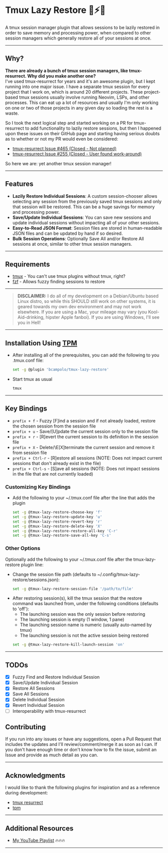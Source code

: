 # Tmux Lazy Restore 🦥⚡💾 #

A tmux session manager plugin that allows sessions to be lazily restored in order to save memory and processing power, when compared to other session managers which generally restore all of your sessions at once.

********************************************************************************

## Why? ##
**There are already a bunch of tmux session managers, like tmux-resurrect.  Why did you make another one?**  
I've used tmux-resurrect for years and it's an awesome plugin, but I kept running into one major issue.  I have a separate tmux session for every project that I work on, which is around 20 different projects.  These project-based tmux sessions usually involve running Neovim, LSPs, and other processes.  This can eat up a lot of resources and usually I'm only working on one or two of those projects in any given day so loading the rest is a waste.  

So I took the next logical step and started working on a PR for tmux-resurrect to add functionality to lazily restore sessions, but then I happened upon these issues on their GitHub page and starting having serious doubts as to whether or not my PR would even be considered:
- [tmux-resurrect Issue #465 (Closed - Not planned)](https://github.com/tmux-plugins/tmux-resurrect/issues/465)
- [tmux-resurrect Issue #255 (Closed - User found work-around)](https://github.com/tmux-plugins/tmux-resurrect/issues/255)  

So here we are: yet another tmux session manager!

********************************************************************************

## Features ##
- **Lazily Restore Individual Sessions**: A custom session-chooser allows selecting any session from the previously saved tmux sessions and only that session will be restored.  This can be a huge savings for memory and processing power.
- **Save/Update Individual Sessions**: You can save new sessions and update individual sessions without impacting all of your other sessions.
- **Easy-to-Read JSON Format**: Session files are stored in human-readable JSON files and can be updated by hand if so desired.
- **Bulk Session Operations**: Optionally Save All and/or Restore All sessions at once, similar to other tmux session managers.

********************************************************************************

## Requirements ##
- [tmux](https://github.com/tmux/tmux/wiki) - You can't use tmux plugins without tmux, right?
- [fzf](https://github.com/junegunn/fzf) - Allows fuzzy finding sessions to restore

********************************************************************************

> **DISCLAIMER:** 
> I do all of my development on a Debian/Ubuntu based Linux distro, so while this SHOULD still work on other systems, it is geared towards my own dev environment and may not work elsewhere.
> If you are using a Mac, your mileage may vary (you Kool-Aid-drinking, hipster Apple fanboi).
> If you are using Windows, I'll see you in Hell!

********************************************************************************

## Installation Using [TPM](https://github.com/tmux-plugins/tpm)
- After installing all of the prerequisites, you can add the following to you .tmux.conf file:
    ```sh
    set -g @plugin 'bcampolo/tmux-lazy-restore'
    ```

- Start tmux as usual

    ```sh
    tmux
    ```
********************************************************************************

## Key Bindings ##
- `prefix + f` - Fuzzy \[F\]ind a session and if not already loaded, restore the chosen session from the session file
- `prefix + u` - Save/\[U\]pdate the current session only to the session file
- `prefix + r` - \[R\]evert the current session to its definition in the session file 
- `prefix + X` - Delete/\E[X\]terminate the current session and remove it from session file
- `prefix + Ctrl-r` - \[R\]estore all sessions (NOTE: Does not impact current sessions that don't already exist in the file)
- `prefix + Ctrl-s` - \[S\]ave all sessions (NOTE: Does not impact sessions in the file that are not currently loaded)

### Customizing Key Bindings ###
- Add the following to your ~/.tmux.conf file after the line that adds the plugin
    ```sh
    set -g @tmux-lazy-restore-choose-key 'f'
    set -g @tmux-lazy-restore-update-key 'u'
    set -g @tmux-lazy-restore-revert-key 'r'
    set -g @tmux-lazy-restore-delete-key 'X'
    set -g @tmux-lazy-restore-restore-all-key 'C-r'
    set -g @tmux-lazy-restore-save-all-key 'C-s'
    ```

### Other Options ###
Optionally add the following to your ~/.tmux.conf file after the tmux-lazy-restore plugin line:
- Change the session file path (defaults to ~/.config/tmux-lazy-restore/sessions.json):
    ```sh
    set -g @tmux-lazy-restore-session-file '/path/to/file'
    ```
- After restoring session(s), kill the tmux session that the restore command was launched from, under the following conditions (defaults to 'off'):
    - The launching session was the only session before restoring
    - The launching session is empty (1 window, 1 pane)
    - The launching session name is numeric (usually auto-named by tmux)
    - The launching session is not the active session being restored
    ```sh
    set -g @tmux-lazy-restore-kill-launch-session 'on'
    ```

********************************************************************************

## TODOs ##
- [X] Fuzzy Find and Restore Individual Session
- [X] Save/Update Individual Session
- [X] Restore All Sessions
- [X] Save All Sessions
- [X] Delete Individual Session
- [X] Revert Individual Session
- [ ] Interoperability with tmux-resurrect

## Contributing ##
If you run into any issues or have any suggestions, open a Pull Request that includes the updates and I'll review/comment/merge it as soon as I can.  If you don't have enough time or don't know how to fix the issue, submit an Issue and provide as much detail as you can.

********************************************************************************

## Acknowledgments

I would like to thank the following plugins for inspiration and as a reference during development:
- [tmux resurrect](https://github.com/tmux-plugins/tmux-resurrect)
- [tpm](https://github.com/tmux-plugins/tpm)

********************************************************************************

## Additional Resources ##
- [My YouTube Playlist](https://youtube.com/playlist?list=PLD3V7KEd2M-tUghtES9iyl_ERa7sc1-HF&si=sLuFUeU_IjGr0S2I) 🔥🔥🔥

********************************************************************************
